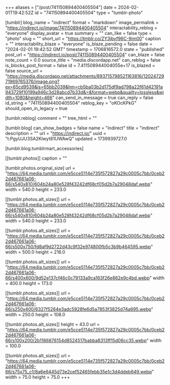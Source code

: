+++
aliases = ["/post/741150894400405504"]
date = 2024-02-01T19:42:52Z
id = "741150894400405504"
type = "tumblr-photo"

[tumblr]
blog_name = "indirect"
format = "markdown"
image_permalink = "https://indirect.io/image/741150894400405504"
interactability_reblog = "everyone"
display_avatar = true
summary = ""
can_like = false
type = "photo"
slug = ""
short_url = "https://tmblr.co/ZY3jbyf96C-9im00"
caption = ""
interactability_blaze = "everyone"
is_blaze_pending = false
date = "2024-02-01 19:42:52 GMT"
timestamp = 1706816572.0
state = "published"
post_url = "https://indirect.io/post/741150894400405504"
can_blaze = false
note_count = 0.0
source_title = "media.discordapp.net"
can_reblog = false
is_blocks_post_format = false
id = 7.411508944004055e+17
is_blazed = false
source_url = "https://media.discordapp.net/attachments/893715798521163816/1202472971969765376/image.png?ex=65cd9539&is=65bb2039&hm=cb5ba03b2d175df9ad798a22f61d42191a943729f10199a946c3d28abcd7b33d&=&format=webp&quality=lossless&width=1080&height=466"
can_send_in_message = true
can_reply = false
id_string = "741150894400405504"
reblog_key = "oKOcKPkG"
should_open_in_legacy = true

[tumblr.reblog]
comment = ""
tree_html = ""

[tumblr.blog]
can_show_badges = false
name = "indirect"
title = "indirect"
description = ""
url = "https://indirect.io/"
uuid = "t:PgyUJU3SA2Klwyt81UWAwQ"
updated = 1739939727.0

[tumblr.blog.tumblrmart_accessories]

[[tumblr.photos]]
caption = ""

[tumblr.photos.original_size]
url = "https://64.media.tumblr.com/e5cce5114e735f572827a29c0005c7bb/0ceb22d467661a06-66/s540x810/604b24a80e528f43242df68cf05d2b7a29048daf.webp"
width = 540.0
height = 233.0

[[tumblr.photos.alt_sizes]]
url = "https://64.media.tumblr.com/e5cce5114e735f572827a29c0005c7bb/0ceb22d467661a06-66/s540x810/604b24a80e528f43242df68cf05d2b7a29048daf.webp"
width = 540.0
height = 233.0

[[tumblr.photos.alt_sizes]]
url = "https://64.media.tumblr.com/e5cce5114e735f572827a29c0005c7bb/0ceb22d467661a06-66/s500x750/fd8af9d2722d43c9f32e974800fb5c3b9b464595.webp"
width = 500.0
height = 216.0

[[tumblr.photos.alt_sizes]]
url = "https://64.media.tumblr.com/e5cce5114e735f572827a29c0005c7bb/0ceb22d467661a06-66/s400x600/9d52e137cf46c0c79133a9ca163f26e862e9c4bd.webp"
width = 400.0
height = 173.0

[[tumblr.photos.alt_sizes]]
url = "https://64.media.tumblr.com/e5cce5114e735f572827a29c0005c7bb/0ceb22d467661a06-66/s250x400/6327f5264e3adc5928fe6d5a7853f3825d74a695.webp"
width = 250.0
height = 108.0

[[tumblr.photos.alt_sizes]]
height = 43.0
url = "https://64.media.tumblr.com/e5cce5114e735f572827a29c0005c7bb/0ceb22d467661a06-66/s100x200/2b1186876154d8524517babba8313ff15d06cc35.webp"
width = 100.0

[[tumblr.photos.alt_sizes]]
url = "https://64.media.tumblr.com/e5cce5114e735f572827a29c0005c7bb/0ceb22d467661a06-66/s75x75_c1/8a6e6445d73e2cef52465febb35e1c3d4ddeb649.webp"
width = 75.0
height = 75.0
+++
